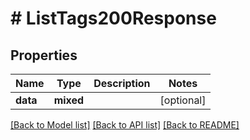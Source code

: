 # # ListTags200Response

## Properties

Name | Type | Description | Notes
------------ | ------------- | ------------- | -------------
**data** | **mixed** |  | [optional]

[[Back to Model list]](../../README.md#models) [[Back to API list]](../../README.md#endpoints) [[Back to README]](../../README.md)

